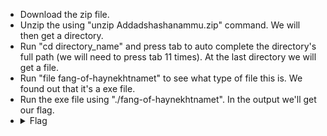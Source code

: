 - Download the zip file.
- Unzip the using "unzip Addadshashanammu.zip" command. We will then get a directory. 
- Run "cd directory_name" and press tab to auto complete the directory's full path (we will need to press tab 11 times). At the last directory we will get a file. 
- Run "file fang-of-haynekhtnamet" to see what type of file this is. We found out that it's a exe file.
- Run the exe file using "./fang-of-haynekhtnamet". In the output we'll get our flag.
- <details> 
  <summary>Flag</summary>
   picoCTF{l3v3l_up!_t4k3_4_r35t!_f3553887}
  </details>


